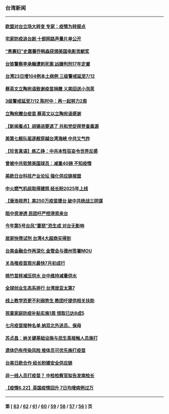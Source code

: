 ### 台湾新闻
---
#### [欧盟对台立场大转变   专家：疫情为转捩点](../../pages/ncid1349361/n13041367.md) 
#### [宅家防疫追台剧 十部网路声量片单公开](../../pages/ncid1349361/n13041425.md) 
#### [“黑寡妇”史嘉蕾乔韩森获颁美国电影贡献奖](../../pages/ncid1349361/n13041046.md) 
#### [台铁警察李承翰遭刺死案 凶嫌判刑17年定谳](../../pages/ncid1349361/n13041101.md) 
#### [台湾23日增104例本土病例 三级警戒延至7/12](../../pages/ncid1349361/n13041198.md) 
#### [蔡英文立陶宛语致谢疫苗捐赠 义美回送小泡芙](../../pages/ncid1349361/n13041035.md) 
#### [3级警戒延至7/12 陈时中：再一起努力2周](../../pages/ncid1349361/n13041138.md) 
#### [立陶宛赠台疫苗 蔡英文以立陶宛语感谢](../../pages/ncid1349361/n13040704.md) 
#### [【新闻看点】胡锡进要退了 共和党促拜登查毒源](../../pages/ncid1349361/n13040286.md) 
#### [美第七舰队驱逐舰穿越台湾海峡 中共又气炸](../../pages/ncid1349361/n13040436.md) 
#### [【珍言真语】练乙铮：中共本性狂妄令世界反感](../../pages/ncid1349361/n13039778.md) 
#### [曾被中共软禁美国球员：减重40磅 不知疫情](../../pages/ncid1349361/n13039802.md) 
#### [美欧日台科技产业论坛 强化供应链接盟](../../pages/ncid1349361/n13039440.md) 
#### [中火燃气机组取得建照 经长盼2025年上线](../../pages/ncid1349361/n13039647.md) 
#### [【唐浩视界】美250万疫苗援台 破中共统战三阴谋](../../pages/ncid1349361/n13039409.md) 
#### [阻中资渗透 民团吁严控港资来台](../../pages/ncid1349361/n13039654.md) 
#### [今年第5号台风“蔷琵”恐生成 对台无影响](../../pages/ncid1349361/n13039656.md) 
#### [居家快筛试剂 台湾4大超商买得到](../../pages/ncid1349361/n13039631.md) 
#### [台美金融合作再深化 金管会与德州签署MOU](../../pages/ncid1349361/n13039658.md) 
#### [关岛推疫苗观光最快7月初成行](../../pages/ncid1349361/n13039663.md) 
#### [桃竹苗转减压供水 台中维持减量供水](../../pages/ncid1349361/n13039449.md) 
#### [全球创业生态系排行 台湾居亚太第7](../../pages/ncid1349361/n13039456.md) 
#### [线上教学恐更不利弱势生 教团吁提供相关扶助](../../pages/ncid1349361/n13039453.md) 
#### [孩童家庭防疫补贴实施1周 领取已达8成5](../../pages/ncid1349361/n13039461.md) 
#### [七月疫苗接种名单  纳双北外送员、保母](../../pages/ncid1349361/n13039554.md) 
#### [苏贞昌︰纳关键基础设施与民生高接触人员施打](../../pages/ncid1349361/n13039502.md) 
#### [遗体仍有传染风险 接体员可优先施打疫苗](../../pages/ncid1349361/n13039509.md) 
#### [台美日欧合作 经长盼建安全供应链](../../pages/ncid1349361/n13039427.md) 
#### [非一线人员打疫苗？ 中检检察官拟告发南检长](../../pages/ncid1349361/n13039381.md) 
#### [【疫情6.22】英国疫情回升 7日均增病例过万](../../pages/ncid1349361/n13039134.md) 

---
#### 第 [ [63](./63.md) / [62](./62.md) / [61](./61.md) / [60](./60.md) / [59](./59.md) / [58](./58.md) / [57](./57.md) / [56](./56.md) ] 页
